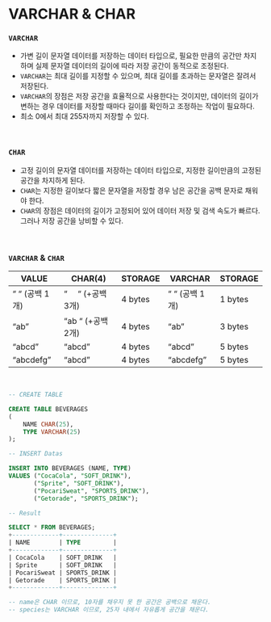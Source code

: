 # VARCHAR & CHAR

### `VARCHAR`

- 가변 길이 문자열 데이터를 저장하는 데이터 타입으로, 필요한 만큼의 공간만 차지하며 실제 문자열 데이터의 길이에 따라 저장 공간이 동적으로 조정된다.<br>
- `VARCHAR`는 최대 길이를 지정할 수 있으며, 최대 길이를 초과하는 문자열은 잘려서 저장된다.<br>
- `VARCHAR`의 장점은 저장 공간을 효율적으로 사용한다는 것이지만, 데이터의 길이가 변하는 경우 데이터를 저장할 때마다 길이를 확인하고 조정하는 작업이 필요하다.
- 최소 0에서 최대 255자까지 저장할 수 있다.<br>

<br>

### `CHAR`

- 고정 길이의 문자열 데이터를 저장하는 데이터 타입으로, 지정한 길이만큼의 고정된 공간을 차지하게 된다.<br>
- `CHAR`는 지정한 길이보다 짧은 문자열을 저장할 경우 남은 공간을 공백 문자로 채워야 한다.<br>
- `CHAR`의 장점은 데이터의 길이가 고정되어 있어 데이터 저장 및 검색 속도가 빠르다. 그러나 저장 공간을 낭비할 수 있다.<br>

<br>

### `VARCHAR` & `CHAR`

| VALUE          | CHAR(4)           | STORAGE | VARCHAR        | STORAGE |
| -------------- | ----------------- | ------- | -------------- | ------- |
| “ “ (공백 1개) | “　 “ (+공백 3개) | 4 bytes | “ “ (공백 1개) | 1 bytes |
| “ab”           | “ab “ (+공백 2개) | 4 bytes | “ab”           | 3 bytes |
| “abcd”         | “abcd”            | 4 bytes | “abcd”         | 5 bytes |
| “abcdefg”      | “abcd”            | 4 bytes | “abcdefg”      | 5 bytes |

<br>

```sql
-- CREATE TABLE

CREATE TABLE BEVERAGES
(
    NAME CHAR(25),
    TYPE VARCHAR(25)
);
```
```sql
-- INSERT Datas

INSERT INTO BEVERAGES (NAME, TYPE)
VALUES ("CocaCola", "SOFT_DRINK"),
       ("Sprite", "SOFT_DRINK"),
       ("PocariSweat", "SPORTS_DRINK"),
       ("Getorade", "SPORTS_DRINK");
```
```sql
-- Result

SELECT * FROM BEVERAGES;
+-------------+--------------+
| NAME        | TYPE         |
+-------------+--------------+
| CocaCola    | SOFT_DRINK   |
| Sprite      | SOFT_DRINK   |
| PocariSweat | SPORTS_DRINK |
| Getorade    | SPORTS_DRINK |
+-------------+--------------+

-- name은 CHAR 이므로, 10자를 채우지 못 한 공간은 공백으로 채운다.
-- species는 VARCHAR 이므로, 25자 내에서 자유롭게 공간을 채운다.
```
